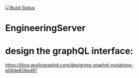 [![Build Status](https://travis-ci.org/ReneCode/EngineeringServer.svg?branch=master)](https://travis-ci.org/ReneCode/EngineeringServer)

# EngineeringServer

# design the graphQL interface:

https://blog.apollographql.com/designing-graphql-mutations-e09de826ed97
